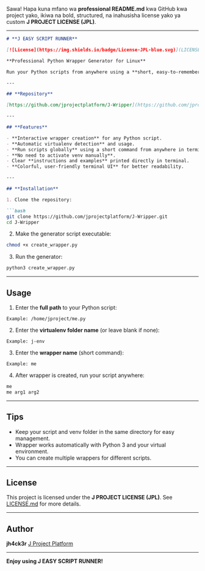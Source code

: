 Sawa! Hapa kuna mfano wa **professional README.md** kwa GitHub kwa project yako, ikiwa na bold, structured, na inahusisha license yako ya custom **J PROJECT LICENSE (JPL)**.

---

````markdown
# **J EASY SCRIPT RUNNER**

[![License](https://img.shields.io/badge/License-JPL-blue.svg)](LICENSE.md)

**Professional Python Wrapper Generator for Linux**  

Run your Python scripts from anywhere using a **short, easy-to-remember command**, with automatic virtualenv support.

---

## **Repository**

[https://github.com/jprojectplatform/J-Wripper](https://github.com/jprojectplatform/J-Wripper)

---

## **Features**

- **Interactive wrapper creation** for any Python script.  
- **Automatic virtualenv detection** and usage.  
- **Run scripts globally** using a short command from anywhere in terminal.  
- **No need to activate venv manually**.  
- Clear **instructions and examples** printed directly in terminal.  
- **Colorful, user-friendly terminal UI** for better readability.

---

## **Installation**

1. Clone the repository:

```bash
git clone https://github.com/jprojectplatform/J-Wripper.git
cd J-Wripper
````

2. Make the generator script executable:

```bash
chmod +x create_wrapper.py
```

3. Run the generator:

```bash
python3 create_wrapper.py
```

---

## **Usage**

1. Enter the **full path** to your Python script:

```text
Example: /home/jproject/me.py
```

2. Enter the **virtualenv folder name** (or leave blank if none):

```text
Example: j-env
```

3. Enter the **wrapper name** (short command):

```text
Example: me
```

4. After wrapper is created, run your script anywhere:

```bash
me
me arg1 arg2
```

---

## **Tips**

* Keep your script and venv folder in the same directory for easy management.
* Wrapper works automatically with Python 3 and your virtual environment.
* You can create multiple wrappers for different scripts.

---

## **License**

This project is licensed under the **J PROJECT LICENSE (JPL)**.
See [LICENSE.md](LICENSE.md) for more details.

---

## **Author**

**jh4ck3r**
[J Project Platform](https://jprojectplatform.com)

---

**Enjoy using J EASY SCRIPT RUNNER!**

```
